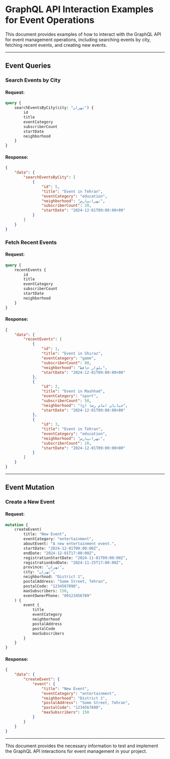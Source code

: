 
# GraphQL API Interaction Examples for Event Operations

This document provides examples of how to interact with the GraphQL API for event management operations, including searching events by city, fetching recent events, and creating new events.

---

## Event Queries

### Search Events by City

#### Request:
```graphql
query {
    searchEventsByCity(city: "تهران") {
        id
        title
        eventCategory
        subscriberCount
        startDate
        neighborhood
    }
}
```

#### Response:
```json
{
    "data": {
        "searchEventsByCity": [
            {
                "id": 5,
                "title": "Event in Tehran",
                "eventCategory": "education",
                "neighborhood": "تهرانپارس",
                "subscriberCount": 20,
                "startDate": "2024-12-01T09:00:00+00"
            }
        ]
    }
}
```

### Fetch Recent Events

#### Request:
```graphql
query {
    recentEvents {
        id
        title
        eventCategory
        subscriberCount
        startDate
        neighborhood
    }
}
```

#### Response:
```json
{
    "data": {
        "recentEvents": [
            {
                "id": 1,
                "title": "Event in Shiraz",
                "eventCategory": "game",
                "subscriberCount": 80,
                "neighborhood": "بلوار حافظ",
                "startDate": "2024-12-01T09:00:00+00"
            },
            {
                "id": 2,
                "title": "Event in Mashhad",
                "eventCategory": "sport",
                "subscriberCount": 50,
                "neighborhood": "خیابان امام رضا (ع)",
                "startDate": "2024-12-01T09:00:00+00"
            },
            {
                "id": 3,
                "title": "Event in Tehran",
                "eventCategory": "education",
                "neighborhood": "تهرانپارس",
                "subscriberCount": 20,
                "startDate": "2024-12-01T09:00:00+00"
            }
        ]
    }
}
```

---

## Event Mutation

### Create a New Event

#### Request:
```graphql
mutation {
    createEvent(
        title: "New Event",
        eventCategory: "entertainment",
        aboutEvent: "A new entertainment event.",
        startDate: "2024-12-01T09:00:00Z",
        endDate: "2024-12-01T17:00:00Z",
        registrationStartDate: "2024-11-01T09:00:00Z",
        registrationEndDate: "2024-11-25T17:00:00Z",
        province: "تهران",
        city: "تهران",
        neighborhood: "District 1",
        postalAddress: "Some Street, Tehran",
        postalCode: "1234567890",
        maxSubscribers: 150,
        eventOwnerPhone: "09123456789"
    ) {
        event {
            title
            eventCategory
            neighborhood
            postalAddress
            postalCode
            maxSubscribers
        }
    }
}
```

#### Response:
```json
{
    "data": {
        "createEvent": {
            "event": {
                "title": "New Event",
                "eventCategory": "entertainment",
                "neighborhood": "District 1",
                "postalAddress": "Some Street, Tehran",
                "postalCode": "1234567890",
                "maxSubscribers": 150
            }
        }
    }
}
```

---

This document provides the necessary information to test and implement the GraphQL API interactions for event management in your project.
